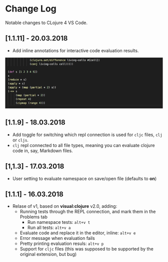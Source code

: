 # Change Log
Notable changes to CLojure 4 VS Code.

## [1.1.11] - 20.03.2018
- Add inline annotations for interactive code evaluation results.

![Annotate clojure code evaluation!](assets/howto/evaluate.gif)

## [1.1.9] - 18.03.2018
- Add toggle for switching which repl connection is used for `cljc` files, `clj` or `cljs`.
- `clj` repl connected to all file types, meaning you can evaluate clojure code in, say, Markdown files.

## [1,1.3] - 17.03.2018
- User setting to evaluate namespace on save/open file (defaults to **on**)

## [1.1.1] - 16.03.2018
- Relase of v1, based on **visual:clojure** v2.0, adding:
    - Running tests through the REPL connection, and mark them in the Problems tab
        - Run namespace tests: `alt+v t`
        - Run all tests: `alt+v a`
    - Evaluate code and replace it in the editor, inline: `alt+v e`
    - Error message when evaluation fails
    - Pretty printing evaluation resuls: `alt+v p`
    - Support for `cljc` files (this was supposed to be supported by the original extension, but bug)

